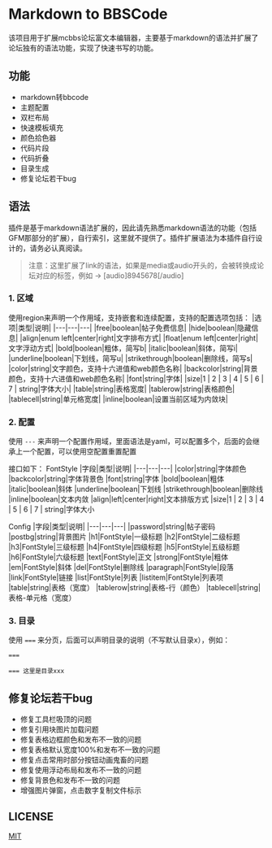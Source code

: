 # Markdown to BBSCode

该项目用于扩展mcbbs论坛富文本编辑器，主要基于markdown的语法并扩展了论坛独有的语法功能，实现了快速书写的功能。

## 功能
- markdown转bbcode
- 主题配置
- 双栏布局
- 快速模板填充
- 颜色拾色器
- 代码片段
- 代码折叠
- 目录生成
- 修复论坛若干bug

## 语法
插件是基于markdown语法扩展的，因此请先熟悉markdown语法的功能（包括GFM那部分的扩展），自行索引，这里就不提供了。插件扩展语法为本插件自行设计的，请务必认真阅读。

> 注意：这里扩展了link的语法，如果是media或audio开头的，会被转换成论坛对应的标签，例如[](audio:8945678) -> [audio]8945678[/audio]

### 1. 区域
使用region来声明一个作用域，支持嵌套和连续配置，支持的配置选项包括：
|选项|类型|说明|
|---|---|---|
|free|boolean|帖子免费信息|
|hide|boolean|隐藏信息|
|align|enum left\|center\|right|文字排布方式|
|float|enum left\|center\|right|文字浮动方式|
|bold|boolean|粗体，简写b|
|italic|boolean|斜体，简写i|
|underline|boolean|下划线，简写u|
|strikethrough|boolean|删除线，简写s|
|color|string|文字颜色，支持十六进值和web颜色名称|
|backcolor|string|背景颜色，支持十六进值和web颜色名称|
|font|string|字体|
|size|1 \| 2 \| 3 \| 4 \| 5 \| 6 \| 7 \| string|字体大小|
|table|string|表格宽度|
|tablerow|string|表格颜色|
|tablecell|string|单元格宽度|
|inline|boolean|设置当前区域为内敛块|

### 2. 配置
使用 `---` 来声明一个配置作用域，里面语法是yaml，可以配置多个，后面的会继承上一个配置，可以使用空配置重置配置

接口如下：
FontStyle
|字段|类型|说明|
|---|---|---|
|color|string|字体颜色
|backcolor|string|字体背景色
|font|string|字体
|bold|boolean|粗体
|italic|boolean|斜体
|underline|boolean|下划线
|strikethrough|boolean|删除线
|inline|boolean|文本内敛
|align|left\|center\|right|文本排版方式
|size|1 \| 2 \| 3 \| 4 \| 5 \| 6 \| 7 \| string|字体大小

Config
|字段|类型|说明|
|---|---|---|
|password|string|帖子密码
|postbg|string|背景图片
|h1|FontStyle|一级标题
|h2|FontStyle|二级标题
|h3|FontStyle|三级标题
|h4|FontStyle|四级标题
|h5|FontStyle|五级标题
|h6|FontStyle|六级标题
|text|FontStyle|正文
|strong|FontStyle|粗体
|em|FontStyle|斜体
|del|FontStyle|删除线
|paragraph|FontStyle|段落
|link|FontStyle|链接
|list|FontStyle|列表
|listitem|FontStyle|列表项
|table|string|表格（宽度）
|tablerow|string|表格-行（颜色）
|tablecell|string|表格-单元格（宽度）

### 3. 目录
使用 `===` 来分页，后面可以声明目录的说明（不写默认目录x），例如：
```
===

=== 这里是目录xxx
```

## 修复论坛若干bug
- 修复工具栏吸顶的问题
- 修复引用块图片加载问题
- 修复表格边框颜色和发布不一致的问题
- 修复表格默认宽度100%和发布不一致的问题
- 修复点击常用时部分按钮动画鬼畜的问题
- 修复使用浮动布局和发布不一致的问题
- 修复背景色和发布不一致的问题
- 增强图片弹窗，点击数字复制文件标示

## LICENSE
[MIT](./LICENSE)
